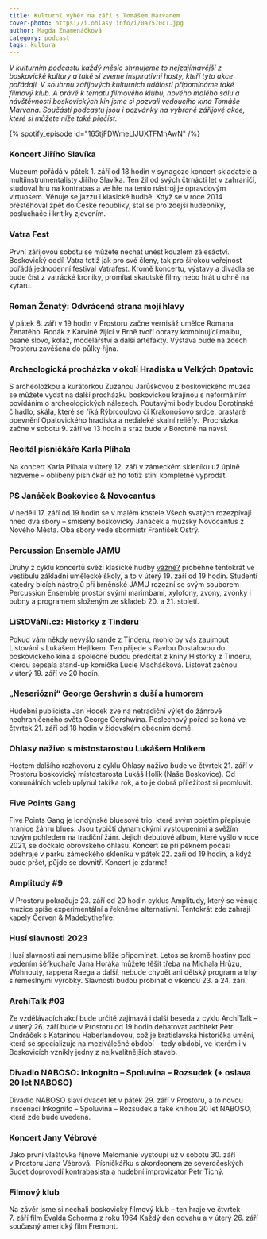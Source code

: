 ```yaml
---
title: Kulturní výběr na září s Tomášem Marvanem
cover-photo: https://i.ohlasy.info/i/0a7570c1.jpg
author: Magda Znamenáčková
category: podcast
tags: kultura
---
```


_V kulturním podcastu každý měsíc shrnujeme to nejzajímavější z boskovické kultury a také si zveme inspirativní hosty, kteří tyto akce pořádají. V souhrnu zářijových kulturních událostí připomínáme také filmový klub. A právě k tématu filmového klubu, nového malého sálu a návštěvnosti boskovických kin jsme si pozvali vedoucího kina Tomáše Marvana. Součástí podcastu jsou i pozvánky na vybrané zářijové akce, které si můžete níže také přečíst._

{% spotify_episode id="165tjFDWmeLlJUXTFMhAwN" /%}

### Koncert Jiřího Slavíka

Muzeum pořádá v pátek 1. září od 18 hodin v synagoze koncert skladatele a multiinstrumentalisty Jiřího Slavíka. Ten žil od svých čtrnácti let v zahraničí, studoval hru na kontrabas a ve hře na tento nástroj je opravdovým virtuosem. Věnuje se jazzu i klasické hudbě. Když se v roce 2014 přestěhoval zpět do České republiky, stal se pro zdejší hudebníky, posluchače i kritiky zjevením.

### Vatra Fest

První zářijovou sobotu se můžete nechat unést kouzlem zálesáctví. Boskovický oddíl Vatra totiž jak pro své členy, tak pro širokou veřejnost pořádá jednodenní festival Vatrafest. Kromě koncertu, výstavy a divadla se bude číst z vatrácké kroniky, promítat skautské filmy nebo hrát u ohně na kytaru.

### Roman Ženatý: Odvrácená strana mojí hlavy

V pátek 8. září v 19 hodin v Prostoru začne vernisáž umělce Romana Ženatého. Rodák z Karviné žijící v Brně tvoří obrazy kombinující malbu, psané slovo, koláž, modelářství a další artefakty. Výstava bude na zdech Prostoru zavěšena do půlky října.

### Archeologická procházka v okolí Hradiska u Velkých Opatovic

S archeoložkou a kurátorkou Zuzanou Jarůškovou z boskovického muzea se můžete vydat na další procházku boskovickou krajinou s neformálním povídáním o archeologických nálezech. Poutavými body budou Borotínské čihadlo, skála, které se říká Rýbrcoulovo či Krakonošovo srdce, prastaré opevnění Opatovického hradiska a nedaleké skalní reliéfy.  Procházka začne v sobotu 9. září ve 13 hodin a sraz bude v Borotíně na návsi.

### Recitál písničkáře Karla Plíhala

Na koncert Karla Plíhala v úterý 12. září v zámeckém skleníku už úplně nezveme – oblíbený písničkář už ho totiž stihl kompletně vyprodat.

### PS Janáček Boskovice & Novocantus

V neděli 17. září od 19 hodin se v malém kostele Všech svatých rozezpívají hned dva sbory – smíšený boskovický Janáček a mužský Novocantus z Nového Města. Oba sbory vede sbormistr František Ostrý.

### Percussion Ensemble JAMU

Druhý z cyklu koncertů svěží klasické hudby [vážně?](https://ohlasy.info/clanky/2023/05/vazne.html) proběhne tentokrát ve vestibulu základní umělecké školy, a to v úterý 19. září od 19 hodin. Studenti katedry bicích nástrojů při brněnské JAMU rozezní se svým souborem Percussion Ensemble prostor svými marimbami, xylofony, zvony, zvonky i bubny a programem složeným ze skladeb 20. a 21. století.

### LiStOVáNí.cz: Historky z Tinderu

Pokud vám někdy nevyšlo rande z Tinderu, mohlo by vás zaujmout Listování s Lukášem Hejlíkem. Ten přijede s Pavlou Dostálovou do boskovického kina a společně budou předčítat z knihy Historky z Tinderu, kterou sepsala stand-up komička Lucie Macháčková. Listovat začnou v úterý 19. září ve 20 hodin.

### „Neseriózní“ George Gershwin s duší a humorem

Hudební publicista Jan Hocek zve na netradiční výlet do žánrově neohraničeného světa George Gershwina. Poslechový pořad se koná ve čtvrtek 21. září od 18 hodin v židovském obecním domě.

### Ohlasy naživo s místostarostou Lukášem Holíkem

Hostem dalšího rozhovoru z cyklu Ohlasy naživo bude ve čtvrtek 21. září v Prostoru boskovický místostarosta Lukáš Holík (Naše Boskovice). Od komunálních voleb uplynul takřka rok, a to je dobrá příležitost si promluvit.

### Five Points Gang 

Five Points Gang je londýnské bluesové trio, které svým pojetím přepisuje hranice žánru blues. Jsou typičtí dynamickými vystoupeními a svěžím novým pohledem na tradiční žánr. Jejich debutové album, které vyšlo v roce 2021, se dočkalo obrovského ohlasu. Koncert se při pěkném počasí odehraje v parku zámeckého skleníku v pátek 22. září od 19 hodin, a když bude pršet, půjde se dovnitř. Koncert je zdarma!

### Amplitudy #9

V Prostoru pokračuje 23. září od 20 hodin cyklus Amplitudy, který se věnuje muzice spíše experimentální a řekněme alternativní. Tentokrát zde zahrají kapely Červen & Madebythefire.

### Husí slavnosti 2023

Husí slavnosti asi nemusíme blíže připomínat. Letos se kromě hostiny pod vedením šéfkuchaře Jana Horáka můžete těšit třeba na Michala Hrůzu, Wohnouty, rappera Raega a další, nebude chybět ani dětský program a trhy s řemeslnými výrobky. Slavnosti budou probíhat o víkendu 23. a 24. září.

### ArchiTalk #03

Ze vzdělávacích akcí bude určitě zajímavá i další beseda z cyklu ArchiTalk – v úterý 26. září bude v Prostoru od 19 hodin debatovat architekt Petr Ondráček s Katarínou Haberlandovou, což je bratislavská historička umění, která se specializuje na meziválečné období – tedy období, ve kterém i v Boskovicích vznikly jedny z nejkvalitnějších staveb.

### Divadlo NABOSO: Inkognito – Spoluvina – Rozsudek (+ oslava 20 let NABOSO)

Divadlo NABOSO slaví dvacet let v pátek 29. září v Prostoru, a to novou inscenací Inkognito – Spoluvina – Rozsudek a také knihou 20 let NABOSO, která zde bude uvedena.

### Koncert Jany Vébrové

Jako první vlaštovka říjnové Melomanie vystoupí už v sobotu 30. září v Prostoru Jana Vébrová.  Písničkářku s akordeonem ze severočeských Sudet doprovodí kontrabasista a hudební improvizátor Petr Tichý.

### Filmový klub

Na závěr jsme si nechali boskovický filmový klub – ten hraje ve čtvrtek 7. září film Evalda Schorma z roku 1964 Každý den odvahu a v úterý 26. září současný americký film Fremont.
